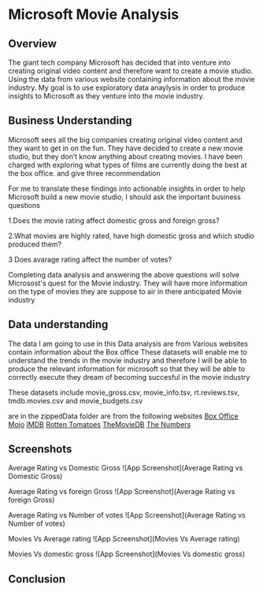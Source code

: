 
# Microsoft Movie Analysis


## Overview

The giant tech company Microsoft has decided that into venture into creating original video content and
therefore want to create a movie studio.  Using the data from various website containing information about the movie industry. My goal is to use  exploratory data anaylysis in order to produce insights to Microsoft  as they venture into the movie industry.
## Business Understanding

Microsoft sees all the big companies creating original video content and they want to get in on the fun. They have decided to create a new movie studio, but they don’t know anything about creating movies. I have been charged with exploring what types of films are currently doing the best at the box office. and give three recommendation

For me to translate these findings into actionable insights in order to help
Microsoft build a new movie studio, I should ask the important business questions

1.Does the movie rating affect domestic gross and foreign gross?

2.What movies are highly rated, have high domestic gross and which studio produced them?

3 Does avarage rating affect the number of votes?

Completing data analysis and answering the above questions will solve Microsost's quest for the Movie industry. They will have more information on the type of movies they are suppose to air in there anticipated Movie industry

##  Data understanding

The data I am going to use in this Data analysis are from Various websites contain information about the Box office These datasets will enable me to understand the trends in the movie industry and therefore I will be able to produce the relevant information for microsoft so that they will be able to correctly execute they dream of becoming succesful in the movie industry

These  datasets include
 movie_gross.csv, 
 movie_info.tsv, 
 rt.reviews.tsv, 
 tmdb.movies.csv and 
 movie_budgets.csv

are in the zippedData folder are from the following websites
[Box Office Mojo](https://www.boxofficemojo.com/)
[IMDB](https://www.imdb.com/)
[Rotten Tomatoes](https://www.rottentomatoes.com/)
[TheMovieDB](https://www.themoviedb.org/)
[The Numbers](https://www.the-numbers.com/)
## Screenshots
Average Rating vs Domestic Gross
![App Screenshot](Average Rating vs Domestic Gross)

Average Rating vs foreign Gross
![App Screenshot](Average Rating vs foreign Gross)

Average Rating vs Number of votes
![App Screenshot](Average Rating vs Number of votes)

Movies Vs Average rating
![App Screenshot](Movies Vs Average rating)

Movies Vs domestic gross
![App Screenshot](Movies Vs domestic gross)




## Conclusion

